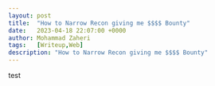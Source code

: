 ```yaml
---
layout: post
title:  "How to Narrow Recon giving me $$$$ Bounty"
date:   2023-04-18 22:07:00 +0000
author: Mohammad Zaheri
tags:   [Writeup,Web]
description: "How to Narrow Recon giving me $$$$ Bounty"  
---
```

test